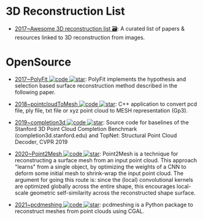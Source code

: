 # 3D Reconstruction List

- [2017~Awesome 3D reconstruction list 🗃️](https://github.com/openMVG/awesome_3DReconstruction_list): A curated list of papers & resources linked to 3D reconstruction from images.

# OpenSource

- [2017~PolyFit ![code](https://ng-tech.icu/assets/code.svg) ![star](https://img.shields.io/github/stars/LiangliangNan/PolyFit)](https://github.com/LiangliangNan/PolyFit): PolyFit implements the hypothesis and selection based surface reconstruction method described in the following paper.

- [2018~pointcloudToMesh ![code](https://ng-tech.icu/assets/code.svg) ![star](https://img.shields.io/github/stars/danielTobon43/pointcloudToMesh)](https://github.com/danielTobon43/pointcloudToMesh): C++ application to convert pcd file, ply file, txt file or xyz point cloud to MESH representation (Gp3).

- [2019~completion3d ![code](https://ng-tech.icu/assets/code.svg) ![star](https://img.shields.io/github/stars/lynetcha/completion3d)](https://github.com/lynetcha/completion3d): Source code for baselines of the Stanford 3D Point Cloud Completion Benchmark (completion3d.stanford.edu) and TopNet: Structural Point Cloud Decoder, CVPR 2019

- [2020~Point2Mesh ![code](https://ng-tech.icu/assets/code.svg) ![star](https://img.shields.io/github/stars/ranahanocka/Point2Mesh)](https://github.com/ranahanocka/Point2Mesh): Point2Mesh is a technique for reconstructing a surface mesh from an input point cloud. This approach "learns" from a single object, by optimizing the weights of a CNN to deform some initial mesh to shrink-wrap the input point cloud. The argument for going this route is: since the (local) convolutional kernels are optimized globally across the entire shape, this encourages local-scale geometric self-similarity across the reconstructed shape surface.

- [2021~pcdmeshing ![code](https://ng-tech.icu/assets/code.svg) ![star](https://img.shields.io/github/stars/cvg/pcdmeshing)](https://github.com/cvg/pcdmeshing): pcdmeshing is a Python package to reconstruct meshes from point clouds using CGAL.
